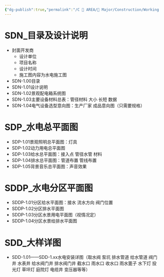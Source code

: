 ```yaml
---
{"dg-publish":true,"permalink":"/C 📔 AREA/🌳 Major/Construction/Working Drawing/水电施工图/","title":"水电施工图","noteIcon":"2","created":"2024-10-09T09:33:04.000+08:00","updated":"2024-11-05T23:56:24.551+08:00"}
---
```


# SDN_目录及设计说明   
-   封面开发商 
	- 设计单位 
	- 项目名称 
	- 设计时间 
	- 施工图内容为水电施工图  
-   SDN-1.00目录  
-   SDN-1.01设计说明  
-   SDN-1.02景观配电箱系统图  
-   SDN-1.03主要设备材料总表：管径材料 大小 长短 数据  
-   SDN-1.04电气设备选型意向图：生产厂家 成品意向图（只需要规格）  
# SDP_水电总平面图   
-   SDP-1.01景观照明总平面图：灯具  
-   SDP-1.02动力用电总平面图  
-   SDP-1.03给水总平面图：接入点 管径水管 材料  
-   SDP-1.04排水总平面图：管道布置 管线布置  
-   SDP-1.05背景音乐总平面图：声音效果  
# SDDP_水电分区平面图  
-   SDDP-1.01分区给水平面图：接水 流水方向 阀门位置  
-   SDDP-1.02分区排水平面图  
-   SDDP-1.03分区水景用电平面图（视情况定）  
-   SDDP-1.04分区水景给排水平面图  
# SDD_大样详图  
-   SDD-1.01——SDD-1.xx水电安装详图（取水阀 泵坑 排水管道 给水管道 阀门井 水表井 给水阀门井 排水阀门井 截水口 雨水口 收水口 雨水篦子 水下灯 投光灯 草坪灯 庭院灯 电缆井 变压器等等）